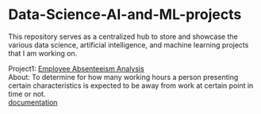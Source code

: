 # Data-Science-AI-and-ML-projects
This repository serves as a centralized hub to store and showcase the various data science, 
artificial intelligence, and machine learning projects that I am working on. 

Project1: [Employee Absenteeism Analysis](https://github.com/abhivik/Data-Science-AI-and-ML-projects/tree/main/1.%20Employee%20Absenteeism%20Analysis)<br>
About: To determine for how many working hours a person presenting certain characteristics is expected to be away from work at certain point in time or not.<br>
[documentation](https://medium.com/@abhivik/employee-absenteeism-analysis-a-step-by-step-project-using-python-sql-and-tableau-b7b6bfcb50f1)<br>
